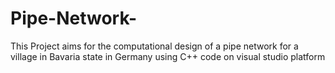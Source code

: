 # Pipe-Network-
This Project aims for the computational design of a pipe network for a village in Bavaria state in Germany using C++ code on visual studio platform

